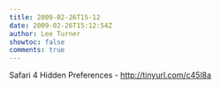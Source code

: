 ```yaml
---
title: 2009-02-26T15-12
date: 2009-02-26T15:12:54Z
author: Lee Turner
showtoc: false
comments: true
---
```


Safari 4 Hidden Preferences - http://tinyurl.com/c45l8a

